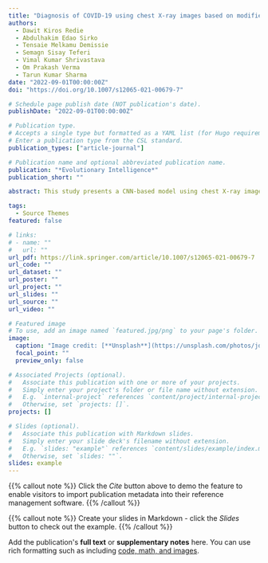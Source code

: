 ```yaml
---
title: "Diagnosis of COVID-19 using chest X-ray images based on modified DarkCovidNet model."
authors:
  - Dawit Kiros Redie
  - Abdulhakim Edao Sirko
  - Tensaie Melkamu Demissie
  - Semagn Sisay Teferi
  - Vimal Kumar Shrivastava
  - Om Prakash Verma
  - Tarun Kumar Sharma
date: "2022-09-01T00:00:00Z"
doi: "https://doi.org/10.1007/s12065-021-00679-7"

# Schedule page publish date (NOT publication's date).
publishDate: "2022-09-01T00:00:00Z"

# Publication type.
# Accepts a single type but formatted as a YAML list (for Hugo requirements).
# Enter a publication type from the CSL standard.
publication_types: ["article-journal"]

# Publication name and optional abbreviated publication name.
publication: "*Evolutionary Intelligence*"
publication_short: ""

abstract: This study presents a CNN-based model using chest X-ray images for accurate COVID-19 detection. The model achieved 99.53% accuracy for binary classification and 94.18% for multi-class classification.

tags:
  - Source Themes
featured: false

# links:
# - name: ""
#   url: ""
url_pdf: https://link.springer.com/article/10.1007/s12065-021-00679-7
url_code: ""
url_dataset: ""
url_poster: ""
url_project: ""
url_slides: ""
url_source: ""
url_video: ""

# Featured image
# To use, add an image named `featured.jpg/png` to your page's folder.
image:
  caption: "Image credit: [**Unsplash**](https://unsplash.com/photos/jdD8gXaTZsc)"
  focal_point: ""
  preview_only: false

# Associated Projects (optional).
#   Associate this publication with one or more of your projects.
#   Simply enter your project's folder or file name without extension.
#   E.g. `internal-project` references `content/project/internal-project/index.md`.
#   Otherwise, set `projects: []`.
projects: []

# Slides (optional).
#   Associate this publication with Markdown slides.
#   Simply enter your slide deck's filename without extension.
#   E.g. `slides: "example"` references `content/slides/example/index.md`.
#   Otherwise, set `slides: ""`.
slides: example
---
```


{{% callout note %}}
Click the _Cite_ button above to demo the feature to enable visitors to import publication metadata into their reference management software.
{{% /callout %}}

{{% callout note %}}
Create your slides in Markdown - click the _Slides_ button to check out the example.
{{% /callout %}}

Add the publication's **full text** or **supplementary notes** here. You can use rich formatting such as including [code, math, and images](https://docs.hugoblox.com/content/writing-markdown-latex/).
